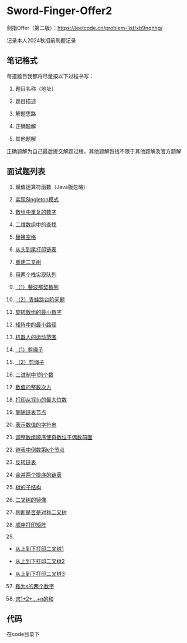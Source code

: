 # Sword-Finger-Offer2

剑指Offer（第二版）：https://leetcode.cn/problem-list/xb9nqhhg/

记录本人2024秋招前刷题记录

## 笔记格式

每道题目我都将尽量按以下过程书写：
1. 题目名称（地址）

2. 题目描述

3. 解题思路

4. 正确题解

5. 其他题解


正确题解为自己最后提交解题过程，其他题解包括不限于其他题解及官方题解



## 面试题列表
1. 赋值运算符函数（Java版忽略）
2. [实现Singleton模式]()
3. [数组中重复的数字](https://github.com/l19556632521/Sword-Finger-Offer2/blob/master/code/3.%E6%95%B0%E7%BB%84%E4%B8%AD%E9%87%8D%E5%A4%8D%E7%9A%84%E6%95%B0%E5%AD%97.md)
4. [二维数组中的查找](https://leetcode.cn/problems/er-wei-shu-zu-zhong-de-cha-zhao-lcof/?envType=featured-list&envId=xb9nqhhg?envType=featured-list&envId=xb9nqhhg)
5. [替换空格](https://github.com/l19556632521/Sword-Finger-Offer2/blob/master/code/05%E6%9B%BF%E6%8D%A2%E7%A9%BA%E6%A0%BC.md)
6. [从头到尾打印链表](https://github.com/l19556632521/Sword-Finger-Offer2/blob/master/code/06%E4%BB%8E%E5%B0%BE%E5%88%B0%E5%A4%B4%E6%89%93%E5%8D%B0%E9%93%BE%E8%A1%A8.md)
7. [重建二叉树](https://github.com/l19556632521/Sword-Finger-Offer2/blob/master/code/07%E9%87%8D%E5%BB%BA%E4%BA%8C%E5%8F%89%E6%A0%91.md)

8. [用两个栈实现队列](https://github.com/l19556632521/Sword-Finger-Offer2/blob/master/code/09%E7%94%A8%E4%B8%A4%E4%B8%AA%E6%A0%88%E5%AE%9E%E7%8E%B0%E9%98%9F%E5%88%97.md)

9. [（1）斐波那契数列](https://github.com/l19556632521/Sword-Finger-Offer2/blob/master/code/10-1%E6%96%90%E6%B3%A2%E9%82%A3%E5%A5%91%E6%95%B0%E5%88%97.md)

10. [（2）青蛙跳台阶问题](https://github.com/l19556632521/Sword-Finger-Offer2/blob/master/code/10-2%E9%9D%92%E8%9B%99%E8%B7%B3%E5%8F%B0%E9%98%B6%E9%97%AE%E9%A2%98.md)
11. [旋转数组的最小数字](https://github.com/l19556632521/Sword-Finger-Offer2/blob/master/code/11%E6%97%8B%E8%BD%AC%E6%95%B0%E7%BB%84%E7%9A%84%E6%9C%80%E5%B0%8F%E6%95%B0%E5%AD%97.md)
12. [矩阵中的最小路径](https://github.com/l19556632521/Sword-Finger-Offer2/blob/master/code/12%E7%9F%A9%E9%98%B5%E4%B8%AD%E7%9A%84%E8%B7%AF%E5%BE%84.md)
13. [机器人的运动范围](https://github.com/lidengxm/Sword-Finger-Offer2/blob/master/code/13%E6%9C%BA%E5%99%A8%E4%BA%BA%E7%9A%84%E8%BF%90%E5%8A%A8%E8%8C%83%E5%9B%B4.md)
14. [（1）剪绳子](https://github.com/lidengxm/Sword-Finger-Offer2/blob/master/code/14-1%E5%89%AA%E7%BB%B3%E5%AD%901.md)
15. [（2）剪绳子](https://github.com/lidengxm/Sword-Finger-Offer2/blob/master/code/14-2%E5%89%AA%E7%BB%B3%E5%AD%902.md)
16. [二进制中1的个数](https://github.com/lidengxm/Sword-Finger-Offer2/blob/master/code/15%E4%BA%8C%E8%BF%9B%E5%88%B6%E4%B8%AD1%E7%9A%84%E4%B8%AA%E6%95%B0.md)
17. [数值的整数次方](https://github.com/lidengxm/Sword-Finger-Offer2/blob/master/code/16%E6%95%B0%E5%80%BC%E7%9A%84%E6%95%B4%E6%95%B0%E6%AC%A1%E6%96%B9.md)
18. [打印从1到n的最大位数](https://github.com/lidengxm/Sword-Finger-Offer2/blob/master/code/17%E6%89%93%E5%8D%B0%E4%BB%8E1%E5%88%B0%E6%9C%80%E5%A4%A7%E7%9A%84n%E4%BD%8D%E6%95%B0.md)
19. [删除链表节点](https://github.com/lidengxm/Sword-Finger-Offer2/blob/master/code/18%E5%88%A0%E9%99%A4%E9%93%BE%E8%A1%A8%E7%9A%84%E8%8A%82%E7%82%B9.md)

20. [表示数值的字符串](https://github.com/lidengxm/Sword-Finger-Offer2/blob/master/code/20%E8%A1%A8%E7%A4%BA%E6%95%B0%E5%80%BC%E7%9A%84%E5%AD%97%E7%AC%A6%E4%B8%B2.md)
21. [调整数组顺序使奇数位于偶数前面](https://github.com/lidengxm/Sword-Finger-Offer2/blob/master/code/21%E8%B0%83%E6%95%B4%E6%95%B0%E7%BB%84%E9%A1%BA%E5%BA%8F%E4%BD%BF%E5%A5%87%E6%95%B0%E4%BD%8D%E4%BA%8E%E5%81%B6%E6%95%B0%E5%89%8D%E9%9D%A2.md)
22. [链表中倒数第k个节点](https://github.com/lidengxm/Sword-Finger-Offer2/blob/master/code/22%E9%93%BE%E8%A1%A8%E4%B8%AD%E5%80%92%E6%95%B0%E7%AC%ACk%E4%B8%AA%E8%8A%82%E7%82%B9.md)

24. [反转链表](https://github.com/lidengxm/Sword-Finger-Offer2/blob/master/code/24%E5%8F%8D%E8%BD%AC%E9%93%BE%E8%A1%A8.md)

25. [合并两个排序的链表](https://github.com/lidengxm/Sword-Finger-Offer2/blob/master/code/25%E5%90%88%E5%B9%B6%E4%B8%A4%E4%B8%AA%E6%8E%92%E5%BA%8F%E7%9A%84%E9%93%BE%E8%A1%A8.md)

26. [树的子结构](https://github.com/lidengxm/Sword-Finger-Offer2/blob/master/code/26%E6%95%B0%E7%9A%84%E5%AD%90%E7%BB%93%E6%9E%84.md)

27. [二叉树的镜像](https://github.com/lidengxm/Sword-Finger-Offer2/blob/master/code/27%E4%BA%8C%E5%8F%89%E6%A0%91%E7%9A%84%E9%95%9C%E5%83%8F.md)

28. [判断是否是对称二叉树](https://github.com/lidengxm/Sword-Finger-Offer2/blob/master/code/28%E5%88%A4%E6%96%AD%E6%98%AF%E5%90%A6%E6%98%AF%E5%AF%B9%E7%A7%B0%E4%BA%8C%E5%8F%89%E6%A0%91.md)

29. [顺序打印矩阵](https://github.com/lidengxm/Sword-Finger-Offer2/blob/master/code/29%E9%A1%BA%E5%BA%8F%E6%89%93%E5%8D%B0%E7%9F%A9%E9%98%B5.md)

32. 

* [从上到下打印二叉树1](https://github.com/lidengxm/Sword-Finger-Offer2/blob/master/code/32%E4%BB%8E%E4%B8%8A%E5%88%B0%E4%B8%8B%E6%89%93%E5%8D%B0%E4%BA%8C%E5%8F%89%E6%A0%911.md)

* [从上到下打印二叉树2](https://github.com/lidengxm/Sword-Finger-Offer2/blob/master/code/32%E4%BB%8E%E4%B8%8A%E5%88%B0%E4%B8%8B%E6%89%93%E5%8D%B0%E4%BA%8C%E5%8F%89%E6%A0%912.md)

* [从上到下打印二叉树3](https://github.com/lidengxm/Sword-Finger-Offer2/blob/master/code/32%E4%BB%8E%E4%B8%8A%E5%88%B0%E4%B8%8B%E6%89%93%E5%8D%B0%E4%BA%8C%E5%8F%89%E6%A0%913.md)

57. [和为s的两个数字](https://github.com/lidengxm/Sword-Finger-Offer2/blob/master/code/57%E5%92%8C%E4%B8%BAs%E7%9A%84%E4%B8%A4%E4%B8%AA%E6%95%B0%E5%AD%97.md)

64. [求1+2+...+n的和](https://github.com/lidengxm/Sword-Finger-Offer2/blob/master/code/64%E6%B1%821%2B2%2B3%2B...%E7%9A%84%E5%92%8C.md)









## 代码

在code目录下
